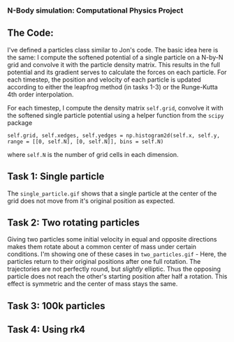 ### N-Body simulation: Computational Physics Project

## The Code:
I've defined a particles class similar to Jon's code. The basic idea here is the same: I compute the softened potential of a single particle on a N-by-N grid and convolve it with the particle density matrix. This results in the full potential and its gradient serves to calculate the forces on each particle. For each timestep, the position and velocity of each particle is updated according to either the leapfrog method (in tasks 1-3) or the Runge-Kutta 4th order interpolation.

For each timestep, I compute the density matrix ``self.grid``, convolve it with the softened single particle potential using a helper function from the `scipy` package
```
self.grid, self.xedges, self.yedges = np.histogram2d(self.x, self.y, range = [[0, self.N], [0, self.N]], bins = self.N)
```
where `self.N` is the number of grid cells in each dimension.
## Task 1: Single particle

The `single_particle.gif` shows that a single particle at the center of the grid does not move from it's original position as expected.

## Task 2: Two rotating particles

Giving two particles some initial velocity in equal and opposite directions makes them rotate about a common center of mass under certain conditions. I'm showing one of these cases in `two_particles.gif` - Here, the particles return to their original positions after one full rotation. The trajectories are not perfectly round, but *slightly* elliptic. Thus the opposing particle does not reach the other's starting position after half a rotation. This effect is symmetric and the center of mass stays the same. 

## Task 3: 100k particles


## Task 4: Using rk4
